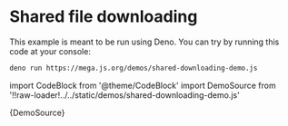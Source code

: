 # Shared file downloading

This example is meant to be run using Deno. You can try by running this code at your console:

```bash
deno run https://mega.js.org/demos/shared-downloading-demo.js
```

import CodeBlock from '@theme/CodeBlock'
import DemoSource from '!!raw-loader!../../static/demos/shared-downloading-demo.js'

<CodeBlock language="js">{DemoSource}</CodeBlock>

